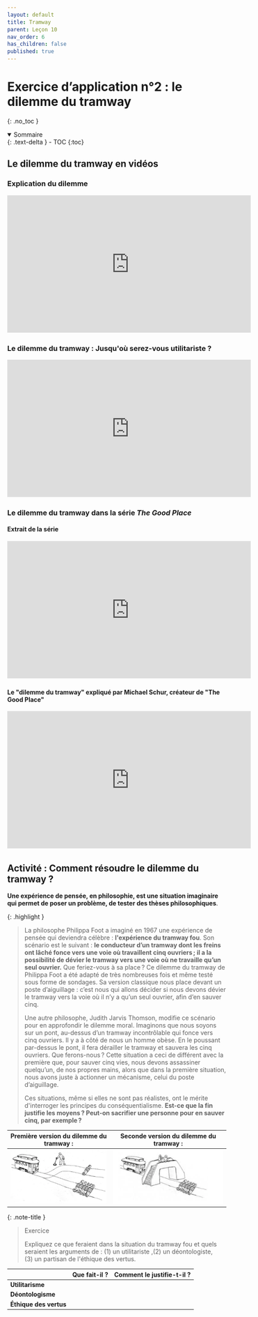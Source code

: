 ```yaml
---
layout: default
title: Tramway
parent: Leçon 10
nav_order: 6
has_children: false
published: true
---
```


# Exercice d’application n°2 : le dilemme du tramway
{: .no_toc }

<details open markdown="block">
  <summary>
    Sommaire
  </summary>
  {: .text-delta }
- TOC
{:toc}
</details>

## Le dilemme du tramway en vidéos

### Explication du dilemme

<iframe width="560" height="315" src="https://www.youtube.com/embed/Ydr-WWpcT70?si=lJMvS5YHb7uIO5ui" title="YouTube video player" frameborder="0" allow="accelerometer; autoplay; clipboard-write; encrypted-media; gyroscope; picture-in-picture; web-share" referrerpolicy="strict-origin-when-cross-origin" allowfullscreen></iframe>

### Le dilemme du tramway : Jusqu'où serez-vous utilitariste ?

<iframe width="560" height="315" src="https://www.youtube.com/embed/AZBDMN5wZ-8?si=YBSBwOoxPAUgA5SL" title="YouTube video player" frameborder="0" allow="accelerometer; autoplay; clipboard-write; encrypted-media; gyroscope; picture-in-picture; web-share" referrerpolicy="strict-origin-when-cross-origin" allowfullscreen></iframe>

### Le dilemme du tramway dans la série *The Good Place*

#### Extrait de la série

<iframe width="560" height="315" src="https://www.youtube.com/embed/DtRhrfhP5b4?si=kjYirX3ot454PBxe" title="YouTube video player" frameborder="0" allow="accelerometer; autoplay; clipboard-write; encrypted-media; gyroscope; picture-in-picture; web-share" referrerpolicy="strict-origin-when-cross-origin" allowfullscreen></iframe>

#### Le "dilemme du tramway" expliqué par Michael Schur, créateur de "The Good Place"

<iframe width="560" height="315" src="https://www.youtube.com/embed/5U6CG23rbG0?si=55VVtT5L9f087bIh" title="YouTube video player" frameborder="0" allow="accelerometer; autoplay; clipboard-write; encrypted-media; gyroscope; picture-in-picture; web-share" referrerpolicy="strict-origin-when-cross-origin" allowfullscreen></iframe>

## Activité : Comment résoudre le dilemme du tramway ?

**Une expérience de pensée, en philosophie, est une situation imaginaire qui permet de poser un problème, de tester des thèses philosophiques**.

{: .highlight }
>La philosophe Philippa Foot a imaginé en 1967 une expérience de pensée qui deviendra célèbre : **l'expérience du tramway fou**. Son scénario est le suivant : **le conducteur d’un tramway dont les freins ont lâché fonce vers une voie où travaillent cinq ouvriers ; il a la possibilité de dévier le tramway vers une voie où ne travaille qu’un seul ouvrier.** Que feriez-vous à sa place ? Ce dilemme du tramway de Philippa Foot a été adapté de très nombreuses fois et même testé sous forme de sondages. Sa version classique nous place devant un poste d’aiguillage : c’est nous qui allons décider si nous devons dévier le tramway vers la voie où il n’y a qu’un seul ouvrier, afin d’en sauver cinq.
>
>Une autre philosophe, Judith Jarvis Thomson, modifie ce scénario pour en approfondir le dilemme moral. Imaginons que nous soyons sur un pont, au-dessus d’un tramway incontrôlable qui fonce vers cinq ouvriers. Il y a à côté de nous un homme obèse. En le poussant par-dessus le pont, il fera dérailler le tramway et sauvera les cinq ouvriers. Que ferons-nous ? Cette situation a ceci de différent avec la première que, pour sauver cinq vies, nous devons assassiner quelqu’un, de nos propres mains, alors que dans la première situation, nous avons juste à actionner un mécanisme, celui du poste d’aiguillage.
>
>Ces situations, même si elles ne sont pas réalistes, ont le mérite d'interroger les principes du conséquentialisme. **Est-ce que la fin justifie les moyens ? Peut-on sacrifier une personne pour en sauver cinq, par exemple ?**

| Première version du dilemme du tramway :   | Seconde version du dilemme du tramway : |
| ---------------------------- | ------------------------ |
| <center><img src="../../assets/img/tramway1.png" style="zoom:60%;" /></center> | <center><img src="../../assets/img/tramway2.png" style="zoom:70%;" /></center>  |

{: .note-title }
> Exercice
>
> Expliquez ce que feraient dans la situation du tramway fou et quels seraient les arguments de : (1) un utilitariste ,(2) un déontologiste, (3) un partisan de l'éthique des vertus.


|                        | **Que fait-il ?** | **Comment le justifie-t-il ?** |
| ---------------------- | ----------------- | --------------------- |
| **Utilitarisme** |           |                |
| **Déontologisme** |               |             |
| **Éthique des vertus** |           |          |
